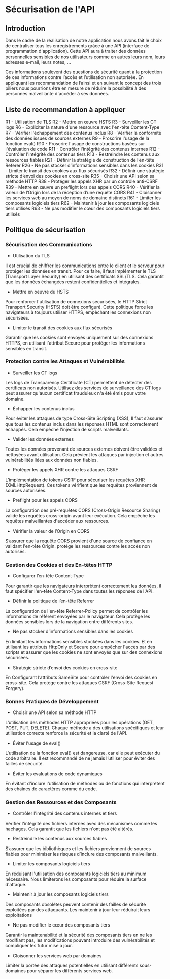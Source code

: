 # Sécurisation de l'API

## Introduction

Dans le cadre de la réalisation de notre application nous avons fait le choix de centraliser tous les enregistrements grâce à une API (interface de programmation d'application). Cette API aura à traiter des données personnelles sensibles de nos utilisateurs comme en autres leurs nom, leurs adresses e-mail, leurs notes, …

Ces informations soulèvent des questions de sécurité quant à la protection de ces informations contre l’accès et l’utilisation non autorisée. En appliquant les recommandation de l’ainsi et en suivant le concept des trois piliers nous pourrions être en mesure de réduire la possibilité à des personnes malveillante d'accéder à ses données.

## Liste de recommandation à appliquer

R1 - Utilisation de TLS
R2 - Mettre en œuvre HSTS
R3 - Surveiller les CT logs
R6 - Expliciter la nature d'une ressource avec l'en-tête Content-Type
R7 - Vérifier l'échappement des contenus inclus
R8 - Vérifier la conformité des données issues de sources externes
R9 - Proscrire l'usage de la fonction eval()
R10 - Proscrire l'usage de constructions basées sur l'évaluation de code
R11 - Contrôler l'intégrité des contenus internes
R12 - Contrôler l'intégrité des contenus tiers
R13 - Restreindre les contenus aux ressources fiables
R21 - Définir la stratégie de construction de l’en-tête Referer
R26 - Ne pas stocker d’informations sensibles dans les cookies
R31 - Limiter le transit des cookies aux flux sécurisés
R32 - Définir une stratégie stricte d’envoi des cookies en cross-site
R35 - Choisir une API selon sa méthode HTTP
R38 - Protéger les appels XHR par un contrôle anti-CSRF
R39 - Mettre en œuvre un preflight lors des appels CORS
R40 - Vérifier la valeur de l’Origin lors de la réception d’une requête CORS
R41 - Cloisonner les services web au moyen de noms de domaine distincts
R61 -  Limiter les composants logiciels tiers
R62 - Maintenir à jour les composants logiciels tiers utilisés
R63 - Ne pas modifier le cœur des composants logiciels tiers utilisés

## Politique de sécurisation

### Sécurisation des Communications

- Utilisation du TLS

Il est crucial de chiffrer les communications entre le client et le serveur pour protéger les données en transit. Pour ce faire, il faut implémenter le TLS (Transport Layer Security) en utilisant des certificats SSL/TLS. Cela garantit que les données échangées restent confidentielles et intégrales.

- Mettre en oeuvre du HSTS

Pour renforcer l'utilisation de connexions sécurisées, le HTTP Strict Transport Security (HSTS) doit être configuré. Cette politique force les navigateurs à toujours utiliser HTTPS, empêchant les connexions non sécurisées.

- Limiter le transit des cookies aux flux sécurisés

Garantir que les cookies sont envoyés uniquement sur des connexions HTTPS, en utilisant l'attribut Secure pour protéger les informations sensibles en transit.

### Protection contre les Attaques et Vulnérabilités

- Surveiller les CT logs

Les logs de Transparency Certificate (CT) permettent de détecter des certificats non autorisés. Utilisez des services de surveillance des CT logs peut assurer qu'aucun certificat frauduleux n'a été émis pour votre domaine.

- Échapper les contenus inclus

Pour éviter les attaques de type Cross-Site Scripting (XSS), Il faut s’assurer que tous les contenus inclus dans les réponses HTML sont correctement échappés. Cela empêche l'injection de scripts malveillants.

- Valider les données externes

Toutes les données provenant de sources externes doivent être validées et nettoyées avant utilisation. Cela prévient les attaques par injection et autres vulnérabilités liées aux données non fiables.

- Protéger les appels XHR contre les attaques CSRF

L’implémentation de tokens CSRF pour sécuriser les requêtes XHR (XMLHttpRequest). Ces tokens vérifient que les requêtes proviennent de sources autorisées.

- Preflight pour les appels CORS

La configuration des pré-requêtes CORS (Cross-Origin Resource Sharing) valide les requêtes cross-origin avant leur exécution. Cela empêche les requêtes malveillantes d'accéder aux ressources.

- Vérifier la valeur de l’Origin en CORS

S’assurer que la requête CORS provient d'une source de confiance en validant l'en-tête Origin. protège les ressources contre les accès non autorisés.

### Gestion des Cookies et des En-têtes HTTP

- Configurer l’en-tête Content-Type

Pour garantir que les navigateurs interprètent correctement les données, il faut spécifier l'en-tête Content-Type dans toutes les réponses de l'API.

- Définir la politique de l’en-tête Referrer

La configuration de l'en-tête Referrer-Policy permet de contrôler les informations de référent envoyées par le navigateur. Cela protège les données sensibles lors de la navigation entre différents sites.

- Ne pas stocker d’informations sensibles dans les cookies

En limitant les informations sensibles stockées dans les cookies. Et en utilisant les attributs HttpOnly et Secure pour empêcher l'accès par des scripts et assurer que les cookies ne sont envoyés que sur des connexions sécurisées.

- Stratégie stricte d’envoi des cookies en cross-site

En Configurant l’attributs SameSite pour contrôler l'envoi des cookies en cross-site. Cela protège contre les attaques CSRF (Cross-Site Request Forgery).

### Bonnes Pratiques de Développement

- Choisir une API selon sa méthode HTTP

L’utilisation des méthodes HTTP appropriées pour les opérations (GET, POST, PUT, DELETE). Chaque méthode a des utilisations spécifiques et leur utilisation correcte renforce la sécurité et la clarté de l'API.

- Éviter l'usage de eval()

L'utilisation de la fonction eval() est dangereuse, car elle peut exécuter du code arbitraire. Il est recommandé de ne jamais l’utiliser pour éviter des failles de sécurité.

- Éviter les évaluations de code dynamiques

En évitant d’inclure l'utilisation de méthodes ou de fonctions qui interprètent des chaînes de caractères comme du code.

### Gestion des Ressources et des Composants

- Contrôler l'intégrité des contenus internes et tiers

Vérifier l'intégrité des fichiers internes avec  des mécanismes comme les hachages. Cela garantit que les fichiers n'ont pas été altérés.

- Restreindre les contenus aux sources fiables

S’assurer que les bibliothèques et les fichiers proviennent de sources fiables pour minimiser les risques d’inclure des composants malveillants.

- Limiter les composants logiciels tiers

En réduisant l'utilisation des composants logiciels tiers au minimum nécessaire. Nous limiterons les composants pour réduire la surface d'attaque.

- Maintenir à jour les composants logiciels tiers

Des composants obsolètes peuvent contenir des failles de sécurité exploitées par des attaquants. Les maintenir à jour leur réduirait leurs exploitations

- Ne pas modifier le cœur des composants tiers

Garantir la maintenabilité et la sécurité des composants tiers en ne les modifiant pas, les modifications pouvant introduire des vulnérabilités et compliquer les futur mise a jour.

- Cloisonner les services web par domaines

Limiter la portée des attaques potentielles en utilisant différents sous-domaines pour séparer les différents services web.
